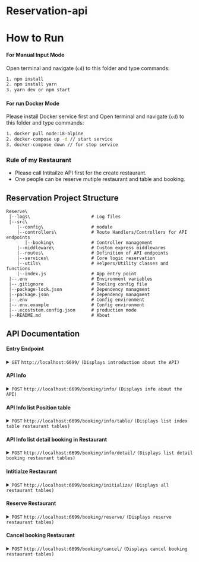 # Reservation-api

# How to Run
#### For Manual Input Mode

Open terminal and navigate (`cd`) to this folder and type commands:

```bash
1. npm install
2. npm install yarn
3. yarn dev or npm start
```

#### For run Docker Mode

Please install Docker service first and Open terminal and navigate (`cd`) to this folder and type commands:

```bash
1. docker pull node:18-alpine
2. docker-compose up -d // start service
3. docker-compose down // for stop service
```

### Rule of my Restaurant

* Please call Intitailze API first for the create restaurant.
* One people can be reserve mutiple restaurant and table and booking.


## Reservation Project Structure

```
Reserve\         
 |--logs\                       # Log files             
 |--src\
    |--config\                  # module
    |--controllers\             # Route Handlers/Controllers for API endpoints
       |--booking\              # Controller management
    |--middleware\              # Custom express middlewares
    |--routes\                  # Definition of API endpoints
    |--services\                # Core logic reservation
    |--utils\                   # Helpers/Utility classes and functions
    |--index.js                 # App entry point
 |--.env                        # Environment variables
 |--.gitignore                  # Tooling config file
 |--package-lock.json           # Dependency managment
 |--package.json                # Dependency managment
 |--.env                        # Config environment
 |--.env.example                # Config environment
 |--.ecoststem.config.json      # production mode
 |--README.md                   # About
 ```

 ## API Documentation

#### Entry Endpoint

<details>
<summary><code>GET</code> <code>http://localhost:6699/<b></b></code> <code>(Displays introduction about the API)</code></summary>

##### Responses
> | http code     | content-type          | response                                   |
> |---------------|-----------------------|-------------------------------------------               |
> | `200`         | `text/html`           |`Welcome to Restaurant Table Reservation System's API! 🎉`|

##### Example cURL
> ```javascript
>  curl -i -H 'Accept: text/html' http://localhost:6699/
> ```
</details>

#### API Info

<details>
<summary><code>POST</code> <code>http://localhost:6699/booking/info/</code> <code>(Displays info about the API)</code></summary>

##### Responses
> | http code     | content-type          | response                                   |
> |---------------|-----------------------|-------------------------------------------             
> | `200`         | `application/json`    |  `"status": { "code": 0,"message": "Success"}, "data": { "restaurant": "b", "totalTable": 5, "totalAvaliable": 5, "dateAvaliable":"11-05-2023"}`
> | `400`         | `application/json`    | `"status": { "code": 0,"message": "Success"}, "data": "Not found Restaurant"`|
> | `999`         | `application/json`           |`"status": { "code": 0,"message": "Success"}, "data": ServiceNotAvailable`|
   

##### Example cURL
> ```javascript
> 'Accept: application/json' http://localhost:6699/booking/info/ req.body { restaurant: "example b" }
> ```
</details>

#### API Info list Position table

<details>
<summary><code>POST</code> <code>http://localhost:6699/booking/info/table/</code> <code>(Displays list index table restaurant tables)</code></summary>

##### Responses
> | http code     | content-type          | response                                   |
> |---------------|-----------------------|-------------------------------------------               |
> | `200`         | `application/json`    |`"status": { "code": 0,"message": "Success"}, "data": {"restaurant": "b","data": [1,2,3,4,5]}`|
> | `400`         | `application/json`    | `"status": { "code": 0,"message": "Success"}, "data": "Not found Restaurant"`|
> | `999`         | `application/json`           |`"status": { "code": 0,"message": "Success"}, "data": ServiceNotAvailable`|

##### Example cURL
> ```javascript
>  curl -i -H 'Accept: application/json' http://localhost:6699/booking/info/table/ req.body { restaurant: "example b" }
> ```
</details>

#### API Info list detail booking in Restaurant

<details>
<summary><code>POST</code> <code>http://localhost:6699/booking/info/detail/</code> <code>(Displays list detail booking restaurant tables)</code></summary>

##### Responses
> | http code     | content-type          | response                                   |
> |---------------|-----------------------|-------------------------------------------               |
> | `200`         | `application/json`    |`"status": { "code": 0,"message": "Success"}, "data": {"restaurant": "b","data": bookingID": "b-1683788823429-aa2"...`|
> | `400`         | `application/json`    | `"status": { "code": 0,"message": "Success"}, "data": "Not found Restaurant"`|
> | `999`         | `application/json`           |`"status": { "code": 0,"message": "Success"}, "data": ServiceNotAvailable`|

##### Example cURL
> ```javascript
>  curl -i -H 'Accept: application/json' http://localhost:6699/booking/info/detail req.body { restaurant: "example b" }
> ```
</details>

#### Intitialze Restaurant

<details>
<summary><code>POST</code> <code>http://localhost:6699/booking/initialize/</code> <code>(Displays all restaurant tables)</code></summary>

##### Responses
> | http code     | content-type          | response                                   |
> |---------------|-----------------------|-------------------------------------------               |
> | `201`         | `application/json`           |`"status": { "code": 0,"message": "Success"}, "data": {"restaurant": "b","tables": 5}`|
> | `400`         | `application/json`           |`"status": { "code": 0,"message": "Success"}, "data": This restaurant has already created`|
> | `999`         | `application/json`           |`"status": { "code": 0,"message": "Success"}, "data": ServiceNotAvailable`|

##### Example cURL
> ```javascript
>  curl -i -H 'Accept: application/json' http://localhost:6699/booking/initialize/ req.body { restaurant: "example b, table: 5" }
> ```
</details>

#### Reserve Restaurant

<details>
<summary><code>POST</code> <code>http://localhost:6699/booking/reserve/</code> <code>(Displays reserve restaurant tables)</code></summary>

##### Responses
> | http code     | content-type          | response                                   |
> |---------------|-----------------------|-------------------------------------------               |
> | `200`         | `application/json`           |`"status": { "code": 0,"message": "Success"}, "data": {"bookingID": "b-1683794899208-aa2",..}`|
> | `400`         | `application/json`           |`"status": { "code": 0,"message": "Success"}, "data": Table is not available`|
> | `400`         | `application/json`           |`"status": { "code": 0,"message": "Success"}, "data": Not found Restaurant`|
> | `999`         | `application/json`           |`"status": { "code": 0,"message": "Success"}, "data": ServiceNotAvailable`|

##### Example cURL
> ```javascript
>  curl -i -H 'Accept: application/json' http://localhost:6699/booking/reserve req.body {     "restaurant": "b" "type": "diner_group", "adults": 5,"name": "aa2","email": "tt@gmail.com","phonenumber": "0932222222","date": "09/05/2023" }
> ```
</details>

#### Cancel booking Restaurant

<details>
<summary><code>POST</code> <code>http://localhost:6699/booking/cancel/</code> <code>(Displays cancel booking restaurant tables)</code></summary>

##### Responses
> | http code     | content-type          | response                                   |
> |---------------|-----------------------|-------------------------------------------               |
> | `200`         | `application/json`           |`"status": { "code": 0,"message": "Success"}, "data": Already cancel booking`|
> | `400`         | `application/json`           |`"status": { "code": 0,"message": "Success"}, "data": Table is not available`|
> | `400`         | `application/json`           |`"status": { "code": 0,"message": "Success"}, "data": Not found Restaurant`|
> | `999`         | `application/json`           |`"status": { "code": 0,"message": "Success"}, "data": ServiceNotAvailable`|

##### Example cURL
> ```javascript
>  curl -i -H 'Accept: application/json' http://localhost:6699/booking/cancel/ req.body { "restaurant": "b","bookId": "b-1683788823429-aa2"}
> ```
</details>
